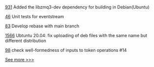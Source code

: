 
[931](https://github.com/hyperledger/grid/pull/931) Added the libzmq3-dev dependency for building in Debian(Ubuntu)

[46](https://github.com/hyperledger-labs/firefly-fabconnect/pull/46) Unit tests for eventstream

[83](https://github.com/hyperledger/iroha-python/pull/83) Develop rebase with main branch

[1566](https://github.com/hyperledger/indy-plenum/pull/1566) Ubtuntu 20.04: fix uploading of deb files with the same name but different distribution

[98](https://github.com/hyperledger-labs/fabric-token-sdk/pull/98) check well-formedness of inputs to token operations #14


[See more >>>](https://start-here.hyperledger.org/pull-requests)
